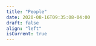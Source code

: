 ```yaml
---
title: "People"
date: 2020-08-16T09:35:08-04:00
draft: false
align: "left"
isCurrent: true
---
```



